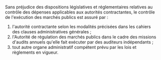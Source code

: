 
Sans préjudice des dispositions législatives et réglementaires relatives
au contrôle des dépenses applicables aux autorités contractantes, le
contrôle de l'exécution des marchés publics est assuré par :
1.  l'autorité contractante selon les modalités précisées dans les
cahiers des clauses administratives générales ;
1.  l'Autorité de régulation des marchés publics dans le cadre des
missions d'audits annuels qu'elle fait exécuter par des auditeurs
indépendants ;
1.  tout autre organe administratif compétent prévu par les lois et
règlements en vigueur.